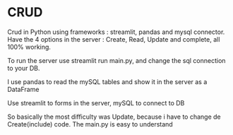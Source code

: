 # CRUD
Crud in Python using frameworks : streamlit, pandas and mysql connector. Have the 4 options in the server : Create, Read, Update and complete, all 100% working. 

To run the server use streamlit run main.py, and change the sql connection to your DB.

I use pandas to read the mySQL tables and show it in the server as a DataFrame

Use streamlit to forms in the server, mySQL to connect to DB 

So basically the most difficulty was Update, because i have to change de Create(include) code. The main.py is easy to understand 
